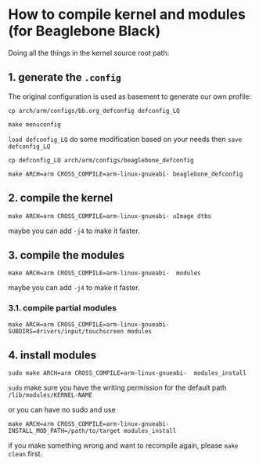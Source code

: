 # How to compile kernel and modules (for Beaglebone Black)

Doing all the things in the kernel source root path:

## 1. generate the `.config`

The original configuration is used as basement to generate our own profile:

`cp arch/arm/configs/bb.org_defconfig defconfig_LQ`

`make menuconfig`

`load defconfig_LQ`
do some modification based on your needs then
`save defconfig_LQ`

`cp defconfig_LQ arch/arm/configs/beaglebone_defconfig`

`make ARCH=arm CROSS_COMPILE=arm-linux-gnueabi- beaglebone_defconfig`

## 2. compile the kernel

`make ARCH=arm CROSS_COMPILE=arm-linux-gnueabi- uImage dtbs`

maybe you can add `-j4` to make it faster.

## 3. compile the modules

`make ARCH=arm CROSS_COMPILE=arm-linux-gnueabi-  modules`

maybe you can add `-j4` to make it faster.

### 3.1. compile partial modules

`make ARCH=arm CROSS_COMPILE=arm-linux-gnueabi- SUBDIRS=drivers/input/touchscreen modules`

## 4. install modules

`sudo make ARCH=arm CROSS_COMPILE=arm-linux-gnueabi-  modules_install`

`sudo` make sure you have the writing permission for the default path `/lib/modules/KERNEL-NAME`

or you can have no sudo and use

`make ARCH=arm CROSS_COMPILE=arm-linux-gnueabi- INSTALL_MOD_PATH=/path/to/target modules_install`

if you make something wrong and want to recompile again, please `make clean` first.

